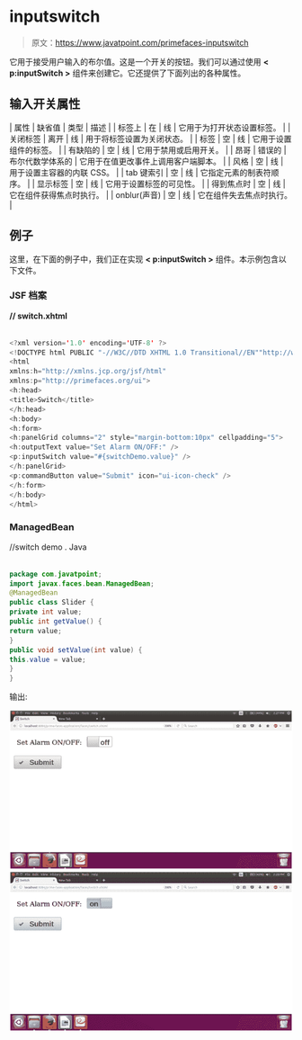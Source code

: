 # inputswitch

> 原文：<https://www.javatpoint.com/primefaces-inputswitch>

它用于接受用户输入的布尔值。这是一个开关的按钮。我们可以通过使用 **< p:inputSwitch >** 组件来创建它。它还提供了下面列出的各种属性。

## 输入开关属性

| 属性 | 缺省值 | 类型 | 描述 |
| 标签上 | 在 | 线 | 它用于为打开状态设置标签。 |
| 关闭标签 | 离开 | 线 | 用于将标签设置为关闭状态。 |
| 标签 | 空 | 线 | 它用于设置组件的标签。 |
| 有缺陷的 | 空 | 线 | 它用于禁用或启用开关。 |
| 昂哥 | 错误的 | 布尔代数学体系的 | 它用于在值更改事件上调用客户端脚本。 |
| 风格 | 空 | 线 | 用于设置主容器的内联 CSS。 |
| tab 键索引 | 空 | 线 | 它指定元素的制表符顺序。 |
| 显示标签 | 空 | 线 | 它用于设置标签的可见性。 |
| 得到焦点时 | 空 | 线 | 它在组件获得焦点时执行。 |
| onblur(声音) | 空 | 线 | 它在组件失去焦点时执行。 |

## 例子

这里，在下面的例子中，我们正在实现 **< p:inputSwitch >** 组件。本示例包含以下文件。

### JSF 档案

**// switch.xhtml**

```java

<?xml version='1.0' encoding='UTF-8' ?>
<!DOCTYPE html PUBLIC "-//W3C//DTD XHTML 1.0 Transitional//EN""http://www.w3.org/TR/xhtml1/DTD/xhtml1-transitional.dtd">
<html 
xmlns:h="http://xmlns.jcp.org/jsf/html"
xmlns:p="http://primefaces.org/ui">
<h:head>
<title>Switch</title>
</h:head>
<h:body>
<h:form>
<h:panelGrid columns="2" style="margin-bottom:10px" cellpadding="5">
<h:outputText value="Set Alarm ON/OFF:" />
<p:inputSwitch value="#{switchDemo.value}" />
</h:panelGrid>
<p:commandButton value="Submit" icon="ui-icon-check" />
</h:form>
</h:body>
</html>

```

### ManagedBean

//switch demo . Java

```java

package com.javatpoint;
import javax.faces.bean.ManagedBean;
@ManagedBean
public class Slider {
private int value;
public int getValue() {
return value;
}
public void setValue(int value) {
this.value = value;
}
}

```

输出:

![PrimeFaces InputSwitch 1](img/4420b3559810de59de838466edbe26df.png)
![PrimeFaces InputSwitch 2](img/cdc9b4c65a4a5c7ee011facb4686e7e0.png)